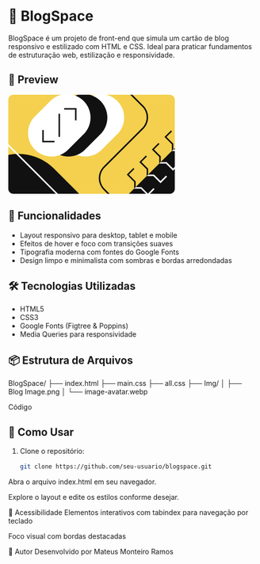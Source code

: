 # 📝 BlogSpace

BlogSpace é um projeto de front-end que simula um cartão de blog responsivo e estilizado com HTML e CSS. Ideal para praticar fundamentos de estruturação web, estilização e responsividade.

## 📸 Preview

![BlogSpace Preview](blog-Image.png)

## 🚀 Funcionalidades

- Layout responsivo para desktop, tablet e mobile
- Efeitos de hover e foco com transições suaves
- Tipografia moderna com fontes do Google Fonts
- Design limpo e minimalista com sombras e bordas arredondadas

## 🛠️ Tecnologias Utilizadas

- HTML5
- CSS3
- Google Fonts (Figtree & Poppins)
- Media Queries para responsividade

## 📦 Estrutura de Arquivos

BlogSpace/ ├── index.html ├── main.css ├── all.css ├── Img/ │ ├── Blog Image.png │ └── image-avatar.webp

Código

## 📲 Como Usar

1. Clone o repositório:
   ```bash
   git clone https://github.com/seu-usuario/blogspace.git
Abra o arquivo index.html em seu navegador.

Explore o layout e edite os estilos conforme desejar.

🧪 Acessibilidade
Elementos interativos com tabindex para navegação por teclado

Foco visual com bordas destacadas

🧠 Autor
Desenvolvido por Mateus Monteiro Ramos
